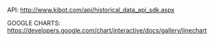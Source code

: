 API: http://www.kibot.com/api/historical_data_api_sdk.aspx

GOOGLE CHARTS: https://developers.google.com/chart/interactive/docs/gallery/linechart

